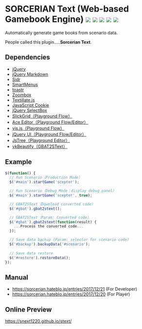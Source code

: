 # SORCERIAN Text (Web-based Gamebook Engine) [![](https://img.shields.io/github/v/release/snext1220/stext)](https://www.web-deli.com/sorcerian/text/) [![](https://img.shields.io/github/repo-size/snext1220/stext)](https://snext1220.github.io/stext/) [![](https://img.shields.io/github/last-commit/snext1220/stext)](https://github.com/snext1220/stext/commits/master) [![](https://img.shields.io/github/release-date/snext1220/stext)](https://github.com/snext1220/stext/releases) [![](https://img.shields.io/twitter/follow/snext1220?label=Follow)](https://twitter.com/snext1220)

Automatically generate game books from scenario data.

People called this plugin.....**Sorcerian Text**.

## Dependencies

- [jQuery](https://jquery.com/)
- [jQuery Markdown](https://github.com/taknakamu/jquery-markdown)
- [Sidr](https://www.berriart.com/sidr/)
- [SmartMenus](https://www.smartmenus.org/)
- [toastr](https://github.com/CodeSeven/toastr)
- [Zoombox](http://grafikart.github.io/Zoombox/)
- [Textillate.js](https://textillate.js.org/)
- [JavaScript Cookie](https://github.com/js-cookie/js-cookie)
- [jQuery SelectBox](https://github.com/marcj/jquery-selectBox)
- [SlickGrid（Playground Flow）](https://slickgrid.net/)
- [Ace Editor（Playground Flow/Editor）](https://ace.c9.io/)
- [vis.js（Playground Flow）](https://visjs.org/)
- [jQuery UI（Playground Flow/Editor）](https://jqueryui.com/)
- [JsTree（Playground Editor）](https://www.jstree.com/)
- [vkBeautify（GBAT2SText）](https://github.com/vkiryukhin/vkBeautify)

## Example

```javascript
$(function() {
  // Run Scenario（Production Mode）
  $('#main').startGame('scepter');

  // Run Scenario（Debug Mode：display debug panel）
  $('#main').startGame('scepter', true);

  // GBAT2SText（Download converted code）
  $('#gbat').gbat2stext();

  // GBAT2SText（Param: Converted code）
  $('#gbat').gbat2stext(function(result) {
    ...Process the converted code...
  });

  // Save data backup (Param: selector for scenario code)
  $('#backup').backupData('#scenario');
  
  // Save data restore
  $('#restore').restoreData();
});
```

## Manual

+ https://sorcerian.hateblo.jp/entries/2017/12/21 (For Developer)
+ https://sorcerian.hateblo.jp/entries/2017/12/20 (For Player)

## Online Preview

https://snext1220.github.io/stext/
